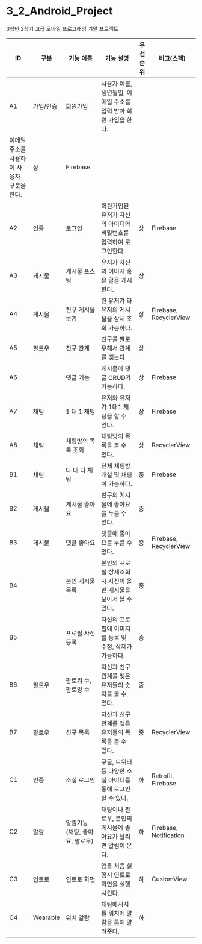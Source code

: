 # 3_2_Android_Project

3학년 2학기 고급 모바일 프로그래밍 기말 프로젝트

| ID | 구분 | 기능 이름 | 기능 설명 | 우선순위  | 비고(스펙) |
| --- | --- | --- | --- | --- | --- |
| A1 | 가입/인증 | 회원가입 | 사용자 이름, 생년월일, 이메일 주소를 입력 받아 회원 가입을 한다.
이메일 주소를 사용하여 사용자 구분을 한다. | 상 | Firebase |
| A2 | 인증 | 로그인 | 회원가입된 유저가 자신의 아이디와 비밀번호를 입력하여 로그인한다. | 상 | Firebase |
| A3 | 게시물 | 게시물 포스팅 | 유저가 자신의 이미지 혹은 글을 게시한다. | 상 |  |
| A4 | 게시물 | 친구 게시물 보기 | 한 유저가 타 유저의 게시물을 상세 조회 가능하다. | 상 | Firebase, RecyclerView |
| A5 | 팔로우 | 친구 관계 | 친구를 팔로우해서 관계를 맺는다. | 상 |  |
| A6 |  | 댓글 기능 | 게시물에 댓글 CRUD가 가능하다. | 상 | Firebase |
| A7 | 채팅 | 1 대 1 채팅 | 유저와 유저가 1대1 채팅을 할 수 있다. | 상 | Firebase |
| A8 | 채팅 | 채팅방의 목록 조회 | 채팅방의 목록을 볼 수 있다. | 상 | RecyclerView |
| B1 | 채팅 | 다 대 다 채팅 | 단체 채팅방 개설 및 채팅이 가능하다. | 중 | Firebase |
| B2 | 게시물 | 게시물 좋아요 | 친구의 게시물에 좋아요를 누를 수 있다. | 중 |  |
| B3 | 게시물 | 댓글 좋아요 | 댓글에 좋아요를 누를 수 있다. | 중 | Firebase, RecyclerView |
| B4 |  | 본인 게시물 목록 | 본인의 프로필 상세조회시 자신이 올린 게시물을 모아서 볼 수 있다. | 중 |  |
| B5 |  | 프로필 사진 등록 | 자신의 프로필에 이미지를 등록 및 수정, 삭제가 가능하다. | 중 |  |
| B6 | 팔로우 | 팔로워 수, 팔로잉 수 | 자신과 친구 관계를 맺은 유저들의 숫자를 볼 수 있다. | 중 |  |
| B7 | 팔로우 | 친구 목록 | 자신과 친구 관계를 맺은 유저들의 목록을 볼 수 있다. | 중  | RecyclerView |
| C1 | 인증 | 소셜 로그인 | 구글, 트위터 등 다양한 소셜 아이디를 통해 로그인 할 수 있다. | 하 | Retrofit, Firebase |
| C2 | 알람 | 알림기능(채팅, 좋아요, 팔로우) | 채팅이나 팔로우, 본인의 게시물에 좋아요가 달리면 알림이 온다. | 하 | Firebase, Notification |
| C3 | 인트로 | 인트로 화면 | 앱을 처음 실행시 인트로 화면을 실행 시킨다. | 하 | CustomView |
| C4 | Wearable | 워치 알람 | 채팅메시지를 워치에 알람을 통해 알려준다. | 하 |  |
